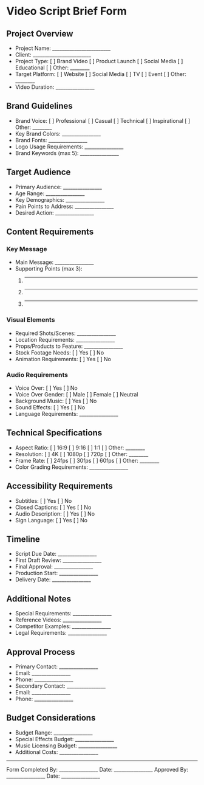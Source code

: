 # Video Script Brief Form

## Project Overview
- Project Name: ________________________
- Client: ________________________
- Project Type: [ ] Brand Video [ ] Product Launch [ ] Social Media [ ] Educational [ ] Other: ________
- Target Platform: [ ] Website [ ] Social Media [ ] TV [ ] Event [ ] Other: ________
- Video Duration: ________________

## Brand Guidelines
- Brand Voice: [ ] Professional [ ] Casual [ ] Technical [ ] Inspirational [ ] Other: ________
- Key Brand Colors: ________________
- Brand Fonts: ________________
- Logo Usage Requirements: ________________
- Brand Keywords (max 5): ________________

## Target Audience
- Primary Audience: ________________
- Age Range: ________________
- Key Demographics: ________________
- Pain Points to Address: ________________
- Desired Action: ________________

## Content Requirements
### Key Message
- Main Message: ________________
- Supporting Points (max 3):
  1. ________________
  2. ________________
  3. ________________

### Visual Elements
- Required Shots/Scenes: ________________
- Location Requirements: ________________
- Props/Products to Feature: ________________
- Stock Footage Needs: [ ] Yes [ ] No
- Animation Requirements: [ ] Yes [ ] No

### Audio Requirements
- Voice Over: [ ] Yes [ ] No
- Voice Over Gender: [ ] Male [ ] Female [ ] Neutral
- Background Music: [ ] Yes [ ] No
- Sound Effects: [ ] Yes [ ] No
- Language Requirements: ________________

## Technical Specifications
- Aspect Ratio: [ ] 16:9 [ ] 9:16 [ ] 1:1 [ ] Other: ________
- Resolution: [ ] 4K [ ] 1080p [ ] 720p [ ] Other: ________
- Frame Rate: [ ] 24fps [ ] 30fps [ ] 60fps [ ] Other: ________
- Color Grading Requirements: ________________

## Accessibility Requirements
- Subtitles: [ ] Yes [ ] No
- Closed Captions: [ ] Yes [ ] No
- Audio Description: [ ] Yes [ ] No
- Sign Language: [ ] Yes [ ] No

## Timeline
- Script Due Date: ________________
- First Draft Review: ________________
- Final Approval: ________________
- Production Start: ________________
- Delivery Date: ________________

## Additional Notes
- Special Requirements: ________________
- Reference Videos: ________________
- Competitor Examples: ________________
- Legal Requirements: ________________

## Approval Process
- Primary Contact: ________________
- Email: ________________
- Phone: ________________
- Secondary Contact: ________________
- Email: ________________
- Phone: ________________

## Budget Considerations
- Budget Range: ________________
- Special Effects Budget: ________________
- Music Licensing Budget: ________________
- Additional Costs: ________________

---
Form Completed By: ________________
Date: ________________
Approved By: ________________
Date: ________________ 